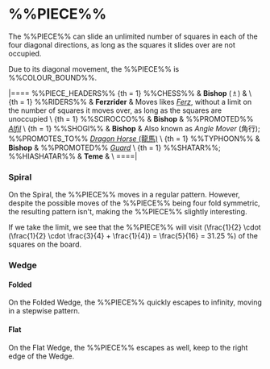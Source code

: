 # %%PIECE%%

The %%PIECE%% can slide an unlimited number of squares in
each of the four diagonal directions, as long as the squares it
slides over are not occupied.

Due to its diagonal movement, the %%PIECE%% is %%COLOUR_BOUND%%.

|====
%%PIECE_HEADERS%%
{th = 1} %%CHESS%%
       & **Bishop** (&#x2657;)
       & \\
{th = 1} %%RIDERS%%
       & **Ferzrider**
       & Moves likes [*Ferz*](ferz.html), without a limit on the number
         of squares it moves over, as long as the squares are unoccupied \\
{th = 1} %%SCIROCCO%%
       & **Bishop**
       & %%PROMOTED%% [*Alfil*](alfil.html) \\
{th = 1} %%SHOGI%%
       & **Bishop**
       & Also known as *Angle Mover* (&#x89d2;&#x884c;); %%PROMOTES_TO%%
         [*Dragon Horse* (&#x9f8d;&#x99ac;)](dragon_horse.html) \\
{th = 1} %%TYPHOON%%
       & **Bishop**
       & %%PROMOTED%% [*Guard*](guard.html) \\
{th = 1} %%SHATAR%%; %%HIASHATAR%%
       & **Teme**
       & \\
====|

### Spiral

On the Spiral, the %%PIECE%% moves in a regular pattern. However, 
despite the possible moves of the %%PIECE%% being four fold symmetric,
the resulting pattern isn't, making the %%PIECE%% slightly interesting.

If we take the limit, we see that the %%PIECE%% will visit
\(\frac{1}{2} \cdot (\frac{1}{2} \cdot \frac{3}{4} + \frac{1}{4}) =
  \frac{5}{16} = 31.25 \%\) of the squares on the board.

### Wedge

#### Folded

On the Folded Wedge, the %%PIECE%% quickly escapes to infinity, moving in
a stepwise pattern.

#### Flat

On the Flat Wedge, the %%PIECE%% escapes as well, keep to the right
edge of the Wedge.
